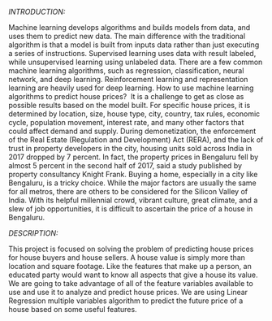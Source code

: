 *INTRODUCTION:*

Machine learning develops algorithms and builds models from data, and uses them to predict new data. The main difference with the traditional algorithm is that a model is built from inputs data rather than just executing a series of instructions. Supervised learning uses data with result labeled, while unsupervised learning using unlabeled data. There are a few common machine learning algorithms, such as regression, classification, neural network, and deep learning. Reinforcement learning and representation learning are heavily used for deep learning. How to use machine learning algorithms to predict house prices?  It is a challenge to get as close as possible results based on the model built. For specific house prices, it is determined by location, size, house type, city, country, tax rules, economic cycle, population movement, interest rate, and many other factors that could affect demand and supply. During demonetization, the enforcement of the Real Estate (Regulation and Development) Act (RERA), and the lack of trust in property developers in the city, housing units sold across India in 2017 dropped by 7 percent. In fact, the property prices in Bengaluru fell by almost 5 percent in the second half of 2017, said a study published by property consultancy Knight Frank. Buying a home, especially in a city like Bengaluru, is a tricky choice. While the major factors are usually the same for all metros, there are others to be considered for the Silicon Valley of India. With its helpful millennial crowd, vibrant culture, great climate, and a slew of job opportunities, it is difficult to ascertain the price of a house in Bengaluru.

*DESCRIPTION:*

This project is focused on solving the problem of predicting house prices for house buyers and house sellers.
A house value is simply more than location and square footage. Like the features that make up a person, an educated party would want to know all aspects that give a house its value.
We are going to take advantage of all of the feature variables available to use and use it to analyze and predict house prices.
We are using Linear Regression multiple variables algorithm to predict the future price of a house based on some useful features.
